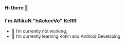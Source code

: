### Hi there 👋

### I'm ARikuN "hAckeeVo" KeRR

<!--
**hAckeeVo/hAckeeVo** is a ✨ _special_ ✨ repository because its `README.md` (this file) appears on your GitHub profile.-->
- 🔭 I’m currently not working,
- 🌱 I’m currently learning Kotlin and Android Developing
<!--
- 👯 I’m looking to collaborate on ...
- 🤔 I’m looking for help with ...
- 💬 Ask me about ...
- 📫 How to reach me: ...
- 😄 Pronouns: ...
- ⚡ Fun fact: ...
-->
